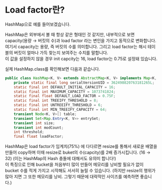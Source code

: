 # Load factor란?
    
HashMap으로 예를 들어보겠습니다.

HashMap은 외부에서 볼 때 항상 같은 형태인 것 같지만, 내부적으로 보면 capacity(용량 → 버킷의 수)과 load factor 라는 변인을 가지고 동적으로 변화합니다.  
여기서 capacity는 용량, 즉 버킷의 수를 의미합니다. 그리고 load factor는 해시 테이블의 버킷이 얼마나 가득 찾는지 보여주는 수치를 말합니다.  
이 값을 설정하지 않을 경우 init capcity는 16, load factor는 0.75로 설정돼 있습니다.  

실제 HashMap.class를 확인해보면 다음과 같습니다.
```java
public class HashMap<K, V> extends AbstractMap<K, V> implements Map<K, V>, Cloneable, Serializable {
    private static final long serialVersionUID = 362498820763181265L;
    static final int DEFAULT_INITIAL_CAPACITY = 16;
    static final int MAXIMUM_CAPACITY = 1073741824;
    static final float DEFAULT_LOAD_FACTOR = 0.75F;
    static final int TREEIFY_THRESHOLD = 8;
    static final int UNTREEIFY_THRESHOLD = 6;
    static final int MIN_TREEIFY_CAPACITY = 64;
    transient Node<K, V>[] table;
    transient Set<Map.Entry<K, V>> entrySet;
    transient int size;
    transient int modCount;
    int threshold;
    final float loadFactor;
```

HashMap은 load factor가 임계치(75%) 에 다다르면 resize를 통해서 새로윤 배열을 만들어 copy하며 이때 resize로 buket의 수(capcity)를 2배 증가시킵니다. (16 → 32) (이는 HashMap의 Hash 충돌에 대해서도 유의미 합니다!)  
이 특징으로 인해 bucket을 처음부터 많이 만들어 메모리를 낭비할 필요가 없이 bucket 수를 적게 가지고 시작해도 서서히 늘릴 수 있습니다. (하지만 resize의 행위가 많아 지면 그 또한 메모리를 낭비. 그렇기 때문에 대략적인 사이즈를 예측하면 좋습니다.)